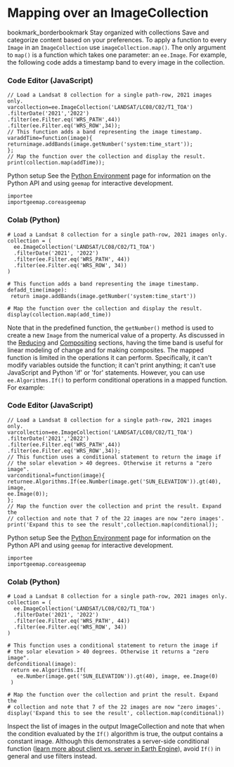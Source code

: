  
#  Mapping over an ImageCollection 
bookmark_borderbookmark Stay organized with collections  Save and categorize content based on your preferences. 
To apply a function to every `Image` in an `ImageCollection` use `imageCollection.map()`. The only argument to `map()` is a function which takes one parameter: an `ee.Image`. For example, the following code adds a timestamp band to every image in the collection.
### Code Editor (JavaScript)
```
// Load a Landsat 8 collection for a single path-row, 2021 images only.
varcollection=ee.ImageCollection('LANDSAT/LC08/C02/T1_TOA')
.filterDate('2021','2022')
.filter(ee.Filter.eq('WRS_PATH',44))
.filter(ee.Filter.eq('WRS_ROW',34));
// This function adds a band representing the image timestamp.
varaddTime=function(image){
returnimage.addBands(image.getNumber('system:time_start'));
};
// Map the function over the collection and display the result.
print(collection.map(addTime));
```

Python setup
See the [ Python Environment](https://developers.google.com/earth-engine/guides/python_install) page for information on the Python API and using `geemap` for interactive development.
```
importee
importgeemap.coreasgeemap
```

### Colab (Python)
```
# Load a Landsat 8 collection for a single path-row, 2021 images only.
collection = (
  ee.ImageCollection('LANDSAT/LC08/C02/T1_TOA')
  .filterDate('2021', '2022')
  .filter(ee.Filter.eq('WRS_PATH', 44))
  .filter(ee.Filter.eq('WRS_ROW', 34))
)

# This function adds a band representing the image timestamp.
defadd_time(image):
 return image.addBands(image.getNumber('system:time_start'))

# Map the function over the collection and display the result.
display(collection.map(add_time))
```

Note that in the predefined function, the `getNumber()` method is used to create a new `Image` from the numerical value of a property. As discussed in the [Reducing](https://developers.google.com/earth-engine/guides/ic_reducing) and [Compositing](https://developers.google.com/earth-engine/guides/ic_composite_mosaic) sections, having the time band is useful for linear modeling of change and for making composites.
The mapped function is limited in the operations it can perform. Specifically, it can't modify variables outside the function; it can't print anything; it can't use JavaScript and Python 'if' or 'for' statements. However, you can use `ee.Algorithms.If()` to perform conditional operations in a mapped function. For example:
### Code Editor (JavaScript)
```
// Load a Landsat 8 collection for a single path-row, 2021 images only.
varcollection=ee.ImageCollection('LANDSAT/LC08/C02/T1_TOA')
.filterDate('2021','2022')
.filter(ee.Filter.eq('WRS_PATH',44))
.filter(ee.Filter.eq('WRS_ROW',34));
// This function uses a conditional statement to return the image if
// the solar elevation > 40 degrees. Otherwise it returns a "zero image".
varconditional=function(image){
returnee.Algorithms.If(ee.Number(image.get('SUN_ELEVATION')).gt(40),
image,
ee.Image(0));
};
// Map the function over the collection and print the result. Expand the
// collection and note that 7 of the 22 images are now "zero images'.
print('Expand this to see the result',collection.map(conditional));
```

Python setup
See the [ Python Environment](https://developers.google.com/earth-engine/guides/python_install) page for information on the Python API and using `geemap` for interactive development.
```
importee
importgeemap.coreasgeemap
```

### Colab (Python)
```
# Load a Landsat 8 collection for a single path-row, 2021 images only.
collection = (
  ee.ImageCollection('LANDSAT/LC08/C02/T1_TOA')
  .filterDate('2021', '2022')
  .filter(ee.Filter.eq('WRS_PATH', 44))
  .filter(ee.Filter.eq('WRS_ROW', 34))
)

# This function uses a conditional statement to return the image if
# the solar elevation > 40 degrees. Otherwise it returns a "zero image".
defconditional(image):
 return ee.Algorithms.If(
   ee.Number(image.get('SUN_ELEVATION')).gt(40), image, ee.Image(0)
 )

# Map the function over the collection and print the result. Expand the
# collection and note that 7 of the 22 images are now "zero images'.
display('Expand this to see the result', collection.map(conditional))
```

Inspect the list of images in the output ImageCollection and note that when the condition evaluated by the `If()` algorithm is true, the output contains a constant image. Although this demonstrates a server-side conditional function ([learn more about client vs. server in Earth Engine](https://developers.google.com/earth-engine/guides/client_server)), avoid `If()` in general and use filters instead.
